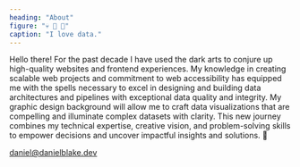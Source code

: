```yaml
---
heading: "About"
figure: "💀 🖤 💽"
caption: "I love data."
---
```


Hello there! For the past decade I have used the dark arts to conjure up high-quality websites and frontend experiences. My knowledge in creating scalable web projects and commitment to web accessibility has equipped me with the spells necessary to excel in designing and building data architectures and pipelines with exceptional data quality and integrity. My graphic design background will allow me to craft data visualizations that are compelling and illuminate complex datasets with clarity. This new journey combines my technical expertise, creative vision, and problem-solving skills to empower decisions and uncover impactful insights and solutions. 🔮

[daniel@danielblake.dev](mailto:daniel@danielblake.dev)
